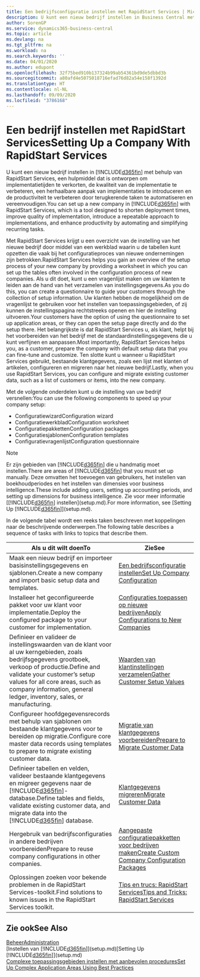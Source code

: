 ```yaml
---
title: Een bedrijfsconfiguratie instellen met RapidStart Services | Microsoft Docs
description: U kunt een nieuw bedrijf instellen in Business Central met behulp van RapidStart Services. Dit is een hulpmiddel dat is ontworpen om implementatietijden te verkorten, de kwaliteit van de implementatie te verbeteren, een herhaalbare aanpak van implementaties te introduceren en de productiviteit te verbeteren door terugkerende taken te automatiseren en vereenvoudigen.
author: SorenGP
ms.service: dynamics365-business-central
ms.topic: article
ms.devlang: na
ms.tgt_pltfrm: na
ms.workload: na
ms.search.keywords: ''
ms.date: 04/01/2020
ms.author: edupont
ms.openlocfilehash: 32f75bed910b137324b99ab54361bd9de5dbbd3b
ms.sourcegitcommit: a80afd4e5075018716efad76d82a54e158f1392d
ms.translationtype: HT
ms.contentlocale: nl-NL
ms.lasthandoff: 09/09/2020
ms.locfileid: "3786168"
---
```

# <a name="setting-up-a-company-with-rapidstart-services"></a><span data-ttu-id="edf91-103">Een bedrijf instellen met RapidStart Services</span><span class="sxs-lookup"><span data-stu-id="edf91-103">Setting Up a Company With RapidStart Services</span></span>
<span data-ttu-id="edf91-104">U kunt een nieuw bedrijf instellen in [!INCLUDE[d365fin](includes/d365fin_md.md)] met behulp van RapidStart Services, een hulpmiddel dat is ontworpen om implementatietijden te verkorten, de kwaliteit van de implementatie te verbeteren, een herhaalbare aanpak van implementaties te introduceren en de productiviteit te verbeteren door terugkerende taken te automatiseren en vereenvoudigen.</span><span class="sxs-lookup"><span data-stu-id="edf91-104">You can set up a new company in [!INCLUDE[d365fin](includes/d365fin_md.md)] with RapidStart Services, which is a tool designed to shorten deployment times, improve quality of implementation, introduce a repeatable approach to implementations, and enhance productivity by automating and simplifying recurring tasks.</span></span>  

<span data-ttu-id="edf91-105">Met RapidStart Services krijgt u een overzicht van de instelling van het nieuwe bedrijf door middel van een werkblad waarin u de tabellen kunt opzetten die vaak bij het configuratieproces van nieuwe ondernemingen zijn betrokken.</span><span class="sxs-lookup"><span data-stu-id="edf91-105">RapidStart Services helps you gain an overview of the setup process of your new company by providing a worksheet in which you can set up the tables often involved in the configuration process of new companies.</span></span> <span data-ttu-id="edf91-106">Als u dit doet, kunt u een vragenlijst maken om uw klanten te leiden aan de hand van het verzamelen van instellingsgegevens.</span><span class="sxs-lookup"><span data-stu-id="edf91-106">As you do this, you can create a questionnaire to guide your customers through the collection of setup information.</span></span> <span data-ttu-id="edf91-107">Uw klanten hebben de mogelijkheid om de vragenlijst te gebruiken voor het instellen van toepassingsgebieden, of zij kunnen de instellingspagina rechtstreeks openen en hier de instelling uitvoeren.</span><span class="sxs-lookup"><span data-stu-id="edf91-107">Your customers have the option of using the questionnaire to set up application areas, or they can open the setup page directly and do the setup there.</span></span> <span data-ttu-id="edf91-108">Het belangrijkste is dat RapidStart Services u, als klant, helpt bij het voorbereiden van het bedrijf met de standaardinstellingsgegevens die u kunt verfijnen en aanpassen.</span><span class="sxs-lookup"><span data-stu-id="edf91-108">Most importantly, RapidStart Services helps you, as a customer, prepare the company with default setup data that you can fine-tune and customize.</span></span> <span data-ttu-id="edf91-109">Ten slotte kunt u wanneer u RapidStart Services gebruikt, bestaande klantgegevens, zoals een lijst met klanten of artikelen, configureren en migreren naar het nieuwe bedrijf.</span><span class="sxs-lookup"><span data-stu-id="edf91-109">Lastly, when you use RapidStart Services, you can configure and migrate existing customer data, such as a list of customers or items, into the new company.</span></span>

<span data-ttu-id="edf91-110">Met de volgende onderdelen kunt u de instelling van uw bedrijf versnellen:</span><span class="sxs-lookup"><span data-stu-id="edf91-110">You can use the following components to speed up your company setup:</span></span>  

-   <span data-ttu-id="edf91-111">Configuratiewizard</span><span class="sxs-lookup"><span data-stu-id="edf91-111">Configuration wizard</span></span>  
-   <span data-ttu-id="edf91-112">Configuratiewerkblad</span><span class="sxs-lookup"><span data-stu-id="edf91-112">Configuration worksheet</span></span>  
-   <span data-ttu-id="edf91-113">Configuratiepakketten</span><span class="sxs-lookup"><span data-stu-id="edf91-113">Configuration packages</span></span>  
-   <span data-ttu-id="edf91-114">Configuratiesjablonen</span><span class="sxs-lookup"><span data-stu-id="edf91-114">Configuration templates</span></span>  
-   <span data-ttu-id="edf91-115">Configuratievragenlijst</span><span class="sxs-lookup"><span data-stu-id="edf91-115">Configuration questionnaire</span></span>  

> [!Note]  
>  <span data-ttu-id="edf91-116">Er zijn gebieden van [!INCLUDE[d365fin](includes/d365fin_md.md)] die u handmatig moet instellen.</span><span class="sxs-lookup"><span data-stu-id="edf91-116">There are areas of [!INCLUDE[d365fin](includes/d365fin_md.md)] that you must set up manually.</span></span> <span data-ttu-id="edf91-117">Deze omvatten het toevoegen van gebruikers, het instellen van boekhoudperiodes en het instellen van dimensies voor business intelligence.</span><span class="sxs-lookup"><span data-stu-id="edf91-117">These include adding users, setting up accounting periods, and setting up dimensions for business intelligence.</span></span> <span data-ttu-id="edf91-118">Zie voor meer informatie [[!INCLUDE[d365fin](includes/d365fin_md.md)] instellen](setup.md).</span><span class="sxs-lookup"><span data-stu-id="edf91-118">For more information, see [Setting Up [!INCLUDE[d365fin](includes/d365fin_md.md)]](setup.md).</span></span>

 <span data-ttu-id="edf91-119">In de volgende tabel wordt een reeks taken beschreven met koppelingen naar de beschrijvende onderwerpen.</span><span class="sxs-lookup"><span data-stu-id="edf91-119">The following table describes a sequence of tasks with links to topics that describe them.</span></span>

|<span data-ttu-id="edf91-120">**Als u dit wilt doen**</span><span class="sxs-lookup"><span data-stu-id="edf91-120">**To**</span></span>|<span data-ttu-id="edf91-121">**Zie**</span><span class="sxs-lookup"><span data-stu-id="edf91-121">**See**</span></span>|  
|------------|-------------|  
|<span data-ttu-id="edf91-122">Maak een nieuw bedrijf en importeer basisinstellingsgegevens en sjablonen.</span><span class="sxs-lookup"><span data-stu-id="edf91-122">Create a new company and import basic setup data and templates.</span></span>|[<span data-ttu-id="edf91-123">Een bedrijfsconfiguratie instellen</span><span class="sxs-lookup"><span data-stu-id="edf91-123">Set Up Company Configuration</span></span>](admin-set-up-company-configuration.md)|  
|<span data-ttu-id="edf91-124">Installeer het geconfigureerde pakket voor uw klant voor implementatie.</span><span class="sxs-lookup"><span data-stu-id="edf91-124">Deploy the configured package to your customer for implementation.</span></span>|[<span data-ttu-id="edf91-125">Configuraties toepassen op nieuwe bedrijven</span><span class="sxs-lookup"><span data-stu-id="edf91-125">Apply Configurations to New Companies</span></span>](admin-apply-configuration-to-new-companies.md)|
|<span data-ttu-id="edf91-126">Definieer en valideer de instellingswaarden van de klant voor al uw kerngebieden, zoals bedrijfsgegevens grootboek, verkoop of productie.</span><span class="sxs-lookup"><span data-stu-id="edf91-126">Define and validate your customer’s setup values for all core areas, such as company information, general ledger, inventory, sales, or manufacturing.</span></span>|[<span data-ttu-id="edf91-127">Waarden van klantinstellingen verzamelen</span><span class="sxs-lookup"><span data-stu-id="edf91-127">Gather Customer Setup Values</span></span>](admin-gather-customer-setup-values.md)|  
|<span data-ttu-id="edf91-128">Configureer hoofdgegevensrecords met behulp van sjablonen om bestaande klantgegevens voor te bereiden op migratie.</span><span class="sxs-lookup"><span data-stu-id="edf91-128">Configure core master data records using templates to prepare to migrate existing customer data.</span></span>|[<span data-ttu-id="edf91-129">Migratie van klantgegevens voorbereiden</span><span class="sxs-lookup"><span data-stu-id="edf91-129">Prepare to Migrate Customer Data</span></span>](admin-use-templates-to-prepare-customer-data-for-migration.md)|  
|<span data-ttu-id="edf91-130">Definieer tabellen en velden, valideer bestaande klantgegevens en migreer gegevens naar de [!INCLUDE[d365fin](includes/d365fin_md.md)]-database.</span><span class="sxs-lookup"><span data-stu-id="edf91-130">Define tables and fields, validate existing customer data, and migrate data into the [!INCLUDE[d365fin](includes/d365fin_md.md)] database.</span></span>|[<span data-ttu-id="edf91-131">Klantgegevens migreren</span><span class="sxs-lookup"><span data-stu-id="edf91-131">Migrate Customer Data</span></span>](admin-migrate-customer-data.md)|
|<span data-ttu-id="edf91-132">Hergebruik van bedrijfsconfiguraties in andere bedrijven voorbereiden</span><span class="sxs-lookup"><span data-stu-id="edf91-132">Prepare to reuse company configurations in other companies.</span></span>|[<span data-ttu-id="edf91-133">Aangepaste configuratiepakketten voor bedrijven maken</span><span class="sxs-lookup"><span data-stu-id="edf91-133">Create Custom Company Configuration Packages</span></span>](admin-how-to-create-custom-company-configuration-packages.md)|
|<span data-ttu-id="edf91-134">Oplossingen zoeken voor bekende problemen in de RapidStart Services-toolkit.</span><span class="sxs-lookup"><span data-stu-id="edf91-134">Find solutions to known issues in the RapidStart Services toolkit.</span></span>|[<span data-ttu-id="edf91-135">Tips en trucs: RapidStart Services</span><span class="sxs-lookup"><span data-stu-id="edf91-135">Tips and Tricks: RapidStart Services</span></span>](admin-tips-and-tricks-rapidstart-services.md)|  

## <a name="see-also"></a><span data-ttu-id="edf91-136">Zie ook</span><span class="sxs-lookup"><span data-stu-id="edf91-136">See Also</span></span>  
[<span data-ttu-id="edf91-137">Beheer</span><span class="sxs-lookup"><span data-stu-id="edf91-137">Administration</span></span>](admin-setup-and-administration.md)  
<span data-ttu-id="edf91-138">[Instellen van [!INCLUDE[d365fin](includes/d365fin_md.md)]](setup.md)</span><span class="sxs-lookup"><span data-stu-id="edf91-138">[Setting Up [!INCLUDE[d365fin](includes/d365fin_md.md)]](setup.md)</span></span>  
[<span data-ttu-id="edf91-139">Complexe toepassingsgebieden instellen met aanbevolen procedures</span><span class="sxs-lookup"><span data-stu-id="edf91-139">Set Up Complex Application Areas Using Best Practices</span></span>](set-up-complex-application-areas-using-best-practices.md)   
